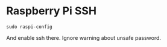 # Raspberry Pi SSH

    sudo raspi-config

And enable ssh there. Ignore warning about unsafe password.
